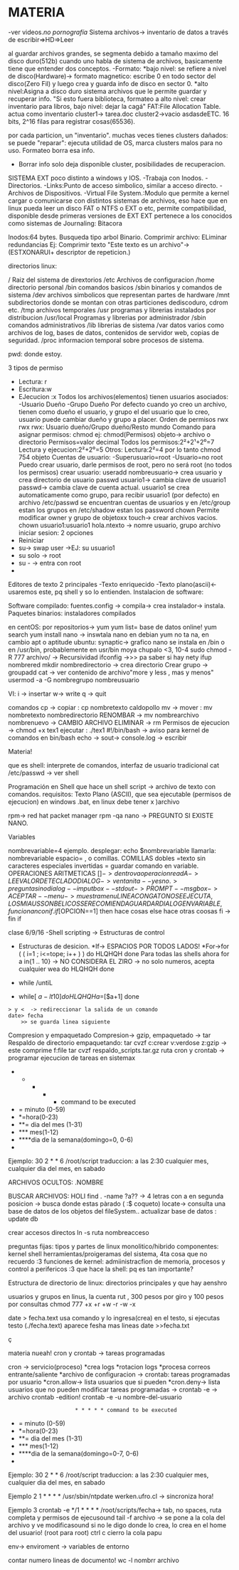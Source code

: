 # MATERIA 

-ver videos.*no pornografía*
Sistema archivos-> inventario de datos
a través de escribir=>HD=>Leer

al guardar archivos grandes, se segmenta debido a tamaño maximo del disco duro(512b)
cuando uno habla de sistema de archivos, basicamente tiene que entender dos conceptos.
-Formato:
    *bajo nivel: se refiere a nivel de disco(Hardware)-> formato magnetico: escribe 0 en todo sector del disco(Zero Fil) y luego crea y guarda info de disco en sector 0.
    *alto nivel:Asigna a disco duro sistema archivos que le permite guardar y recuperar info. 
    "Si esto fuera biblioteca, formateo a alto nivel: crear inventario para libros, bajo nivel: dejar la cagá"
 FAT:File Allocation Table.
 actua como inventario
 cluster1-> tarea.doc
 cluster2->vacio
 asdasdeETC.
 16 bits, 2^16 filas para registrar cosas(65536).
 
 por cada particion, un "inventario".
 muchas veces tienes clusters dañados: se puede "reparar": ejecuta utilidad de OS, marca clusters malos para no uso. Formateo borra esa info.
 - Borrar info solo deja disponible cluster, posibilidades de recuperacion.

SISTEMA EXT
poco distinto a windows y IOS.
-Trabaja con Inodos.
-Directorios.
-Links:Punto de acceso simbolico, similar a acceso directo.
-Archivos de Dispositivos.
-Virtual File System.:Modulo  que permite a kernel cargar o comunicarse con distintos sistemas de archivos, eso hace que en linux pueda leer un disco FAT o NTFS o EXT o etc, permite compatibilidad, disponible desde primeras versiones de EXT
EXT pertenece a los conocidos como sistemas de Journaling: Bitacora

Inodos:64 bytes.
Busqueda tipo arbol Binario.
Comprimir archivo: ELiminar redundancias
Ej: Comprimir texto "Este  texto es un archivo"->(ESTXONARUI+ descriptor de repeticion.)



directorios linux:

/ Raiz del sistema de dirextorios
/etc Archivos de configuracion
/home directorio personal
/bin comandos basicos
/sbin binarios y comandos de sistema
/dev archivos simbolicos que representan partes de hardware
/mnt subdirectorios donde se montan con otras particiones  dediscoduro, cdrom etc.
/tmp archivos temporales
/usr programas y librerias instalados por distribucion
/usr/local Programas y librerias por administrador
/sbin comandos administrativos
/lib librerias de sistema
/var datos varios como archivos de log, bases de datos, contenidos de servidor web, copias de seguridad.
/proc informacion temporal sobre procesos de sistema.


pwd: donde estoy.

3 tipos de permiso
- Lectura: r
- Escritura:w
- EJecucion :x
Todos los archivos(elementos) tienen usuarios asociados:
-Usuario Dueño
-Grupo Dueño
Por defecto cuando yo creo un archivo, tienen como dueño el usuario, y grupo el del usuario que lo creo, usuario puede cambiar dueño y grupo a placer.
Orden de permisos
rwx rwx rwx: Usuario dueño/Grupo dueño/Resto mundo
Comando para asignar permisos: chmod
ej: chmod(Permisos) objeto-> archivo o directorio
Permisos=valor decimal
Todos los permisos:2²+2¹+2⁰=7
Lectura y ejecucion:2²+2⁰=5
Otros: Lectura:2²=4
por lo tanto chmod 754 objeto
Cuentas de usuario:
-Superusuario=root
-Usuario=no root
Puedo crear usuario, darle permisos de root, pero no será root (no todos los permisos)
crear usuario: useradd nombreusuario-> crea usuario y crea directorio de usuario
passwd usuario1-> cambia clave de usuario1
passwd-> cambia clave de cuenta actual.
usuario1 se crea automaticamente como grupo, para recibir usuario1 (por defecto)
en archivo /etc/passwd se encuentran cuentas de usuarios y 
en /etc/group estan los grupos
en /etc/shadow estan los password
chown     Permite modificar owner y grupo de objetoxx
touch-> crear archivos vacios.
chown usuario1:usuario1 hola.ntexto -> nomre usuario, grupo archivo
iniciar sesion: 2 opciones
- Reiniciar
- su-> swap user ->EJ: su usuario1
- su solo -> root
- su - -> entra con root
- 
Editores de texto
2 principales
-Texto enriquecido
-Texto plano(ascii)<- usaremos este, pq shell y so  lo entienden.
Instalacion de software:

Software compilado: fuentes.config -> compila-> crea instalador-> instala.
Paquetes binarios: instaladores compilados

en centOS: por repositorios-> yum
yum list= base de datos online!
yum search
yum install nano -> inswtala nano
en debian yum no ta na, en cambio apt o aptitude 
ubuntu: synaptic-> grafico
nano se instala en /bin o en /usr/bin, probablemente en usr/bin
moya chupalo <3, 10-4
sudo chmod -R 777 archivo/ -> Recursividad
ifconfig ->>> pa saber si hay nety
ifup nombrered
mkdir nombredirectorio -> crea directorio
Crear grupo -> groupadd
cat -> ver contenido de archivo"more y less , mas y menos"
usermod -a -G nombregrupo nombreusuario



VI:
i -> insertar 
w-> write
q -> quit


comandos
cp -> copiar : cp nombretexto caldopollo
mv -> mover : mv nombretexto nombredirectorio
RENOMBAR -> 
mv nombrearchivo nombrenuevo -> CAMBIO ARCHIVO
ELIMINAR -> rm
Permisos de ejecucion -> chmod +x tex1 
ejecutar : ./tex1
#!/bin/bash -> aviso para kernel de comandos en bin/bash
echo -> sout-> console.log -> escribir  



Materia!

que es shell: interprete de comandos, interfaz de usuario tradicional 
cat /etc/passwd -> ver shell

Programación en Shell
que hace un shell script -> archivo de texto con comandos.
requisitos: Texto Plano (ASCII), que sea ejecutable (permisos de ejecucion)
en windows .bat, en linux debe tener x )archivo


rpm-> red hat packet manager
rpm -qa nano -> PREGUNTO SI EXISTE NANO.

Variables

nombrevariable=4 ejemplo.
desplegar: echo $nombrevariable
llamarla: nombrevariable
espacio= \, o comillas.
COMILLAS
dobles =texto sin caracteres especiales
invertidas = guardar comando en variable.
OPERACIONES ARITMETICAS
$[]-> dentro va operacion
read A -> LEE VALOR DE TECLADO
DIALOG -> ventanita --yesno .> pregunta si no
dialog --imputbox --stdout -> PROMPT  
       --msgbox -> ACEPTAR
       --menu -> muestra menu
LINEA CON GATO NO SE EJECUTA, LOS MIAUS SON BELICOS
SE RECOMIENDA GUARDAR DIALOG EN VARIABLE, funcionan con if.
if [$OPCION==1] 
then
  hace cosas
else
   hace otras coosas
  fi -> fin if


clase 6/9/16
-Shell scripting
-> Estructuras de control 
   * Estructuras de desicion.
      *If-> ESPACIOS POR TODOS LADOS!
      *For->for ( ( i=1 ; i<=tope; i++ ) )
          do 
                 HLQHQH
          done
Para todas las shells ahora 
      for a in{1 .. 10} -> NO CONSIDERA EL ZIRO -> no solo numeros, acepta cualquier wea 
      do
         HLQHQH
      done

   * while /untiL
   * while[ $a -lt 10 ]
      do
        HLQHQH
        a=$[$a+1]
      done

    > y <  -> redireccionar la salida de un comando
    date> fecha
        >> se guarda linea siguiente
        
 Compresion y empaquetado
  Compresion-> gzip, empaquetado -> tar
   Respaldo de directorio 
   empaquetando: tar cvzf
   c:crear
   v:verdose
   z:gzip -> este comprime
   f:file
   tar cvzf respaldo_scripts.tar.gz ruta
   cron y crontab -> programar ejecucion de tareas en sistemax
   * * * * * command to be executed
   * = minuto (0-59)
   * *=hora(0-23)
   * **= dia del mes (1-31)
   * *** mes(1-12)
   * ****dia de la semana(domingo=0, 0-6)
   * 
   Ejemplo: 30 2 * * 6 /root/script
    traduccion: a las 2:30 cualquier mes, cualquier dia del mes, en sabado
   
   ARCHIVOS OCULTOS: .NOMBRE


BUSCAR ARCHIVOS:
HOLI
find . -name ?a?? -> 4 letras con a en segunda posicion -> busca donde estas pàrado ( :$ coqueto) 
locate-> consulta una base de datos de los objetos del fileSystem.. actualizar base de datos : update db

   crear accesos directos
   ln -s ruta nombreacceso
   
preguntas fijas: tipos y partes de linux
monolitico/hibrido 
componentes: kernel shell herramientas/proigeramas del sistema, 4ta cosa que no recuerdo :3
funciones de kernel: admiinistracfion de memoria, procesos y control a perifericos :3
que hace la shell: pq es tan importante?


Estructura de directorio de linux:
                                    directorios principales y que hay aenshro
                                    
usuarios y grupos en linus, la cuenta rut , 300 pesos por giro y 100 pesos por consultas
chmod 777 +x +r +w -r -w -x 

 date > fecha.text
usa comando y lo ingresa(crea) en el testo, si ejecutas testo (./fecha.text) aparece fesha
mas lineas  date >>fecha.txt
>>>>>>>>>>>>>>>>>>>>>>>>>>>>>>>>>>>>>>>>>>>>>>>>>>>>>>>>>>>>>>>>>>>>>>>>>>>>>>>>>>>>>>>>>>>>>>>>>>>>>>>>>>>>>>>>>>>>>>>>>>>
ç

materia nueah!
cron y crontab -> tareas programadas 

cron -> servicio(proceso) 
       *crea logs
       *rotacion logs
       *procesa correos entrante/saliente
       *archivo de configuracion -> crontab: tareas programadas por usuario
                                    *cron.allow-> lista usuarios que si pueden
                                    *cron.deny-> lista usuarios que no pueden
                                    modificar tareas programadas -> crontab -e -> archivo crontab -edition!
                                                                        crontab -e -u nombre-del-usuario
                                    
                         * * * * * command to be executed
   * = minuto (0-59)
   * *=hora(0-23)
   * **= dia del mes (1-31)
   * *** mes(1-12)
   * ****dia de la semana(domingo=0-7, 0-6)
   * 
   Ejemplo: 30 2 * * 6 /root/script
    traduccion: a las 2:30 cualquier mes, cualquier dia del mes, en sabado

   Ejemplo 2 
            1 * * * * /usr/sbin/ntpdate werken.ufro.cl -> sincroniza hora!
            
            
            
   Ejemplo 3 crontab -e */1  *  *  *  *  /root/scripts/fecha-> tab, no spaces, ruta completa y permisos de ejecusound
   tail -f archivo -> se pone a la cola del archivo y ve modificasound
   si no le digo donde lo crea, lo crea en el home del usuario! (root para root)
   ctrl c cierro la cola papu
   
   
   env-> enviroment -> variables de entorno
   
   
   
   
   contar numero lineas de documento!
   wc -l nombrr archivo 
